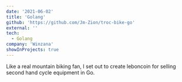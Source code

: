 ```yaml
---
date: '2021-06-02'
title: 'Golang'
github: 'https://github.com/Jm-Zion/troc-bike-go'
external: ''
tech:
  - Golang
company: 'Winzana'
showInProjects: true
---
```


Like a real mountain biking fan, I set out to create leboncoin for selling second hand cycle equipment in Go.
